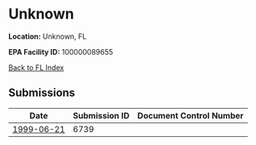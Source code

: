 # Unknown

**Location:** Unknown, FL

**EPA Facility ID:** 100000089655

[Back to FL Index](../../index.md)

## Submissions

| Date | Submission ID | Document Control Number |
|------|--------------|-------------------------|
| [1999-06-21](submissions/6739.md) | 6739 |  |
